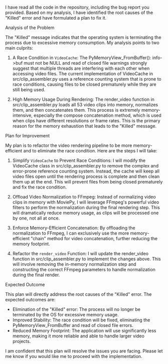   I have read all the code in the repository, including the bug report you provided. Based on my analysis, I have identified the root causes of the "Killed"
  error and have formulated a plan to fix it.

  Analysis of the Problem


  The "Killed" message indicates that the operating system is terminating the process due to excessive memory consumption. My analysis points to two main
  culprits:


   1. A Race Condition in `VideoCache`: The PyMemoryView_FromBuffer(): info->buf must not be NULL and read of closed file warnings strongly suggest that multiple
      threads are interfering with each other when accessing video files. The current implementation of VideoCache in src/clip_assembler.py uses a reference
      counting system that is prone to race conditions, causing files to be closed prematurely while they are still being used.


   2. High Memory Usage During Rendering: The render_video function in src/clip_assembler.py loads all 53 video clips into memory, normalizes them, and then
      concatenates them. This process is extremely memory-intensive, especially the compose concatenation method, which is used when clips have different
      resolutions or frame rates. This is the primary reason for the memory exhaustion that leads to the "Killed" message.


  Plan for Improvement


  My plan is to refactor the video rendering pipeline to be more memory-efficient and to eliminate the race condition. Here are the steps I will take:


   1. Simplify `VideoCache` to Prevent Race Conditions: I will modify the VideoCache class in src/clip_assembler.py to remove the complex and error-prone reference
      counting system. Instead, the cache will keep all video files open until the rendering process is complete and then clean them up at the end. This will
      prevent files from being closed prematurely and fix the race condition.


   2. Offload Video Normalization to FFmpeg: Instead of normalizing video clips in memory with MoviePy, I will leverage FFmpeg's powerful video filters to perform
      the normalization during the final rendering step. This will dramatically reduce memory usage, as clips will be processed one by one, not all at once.


   3. Enforce Memory-Efficient Concatenation: By offloading the normalization to FFmpeg, I can exclusively use the more memory-efficient "chain" method for video
      concatenation, further reducing the memory footprint.


   4. Refactor the `render_video` Function: I will update the render_video function in src/clip_assembler.py to implement the changes above. This will involve
      removing the in-memory normalization step and constructing the correct FFmpeg parameters to handle normalization during the final render.

  Expected Outcome

  This plan will directly address the root causes of the "Killed" error. The expected outcomes are:


   * Elimination of the "Killed" error: The process will no longer be terminated by the OS for excessive memory usage.
   * Improved Stability: The race condition will be fixed, eliminating the PyMemoryView_FromBuffer and read of closed file errors.
   * Reduced Memory Footprint: The application will use significantly less memory, making it more reliable and able to handle larger video projects.


  I am confident that this plan will resolve the issues you are facing. Please let me know if you would like me to proceed with the implementation.
